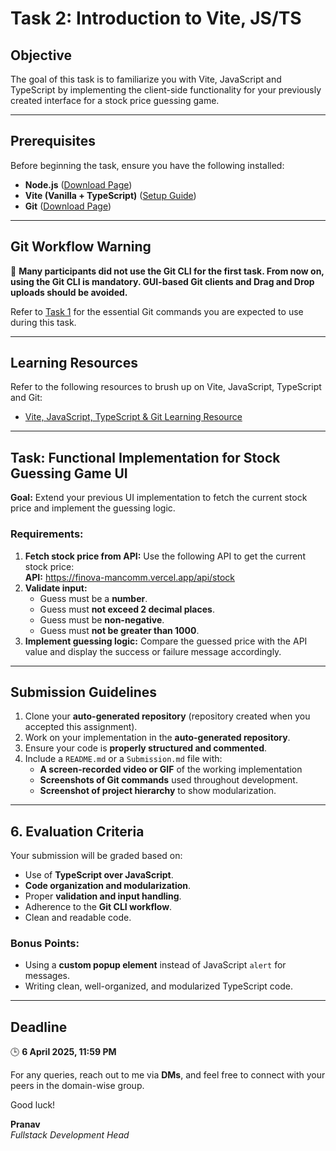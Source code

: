 
# Task 2: Introduction to Vite, JS/TS

## **Objective**  
The goal of this task is to familiarize you with Vite, JavaScript and TypeScript by implementing the client-side functionality for your previously created interface for a stock price guessing game.

---

## Prerequisites
Before beginning the task, ensure you have the following installed:  
- **Node.js** ([Download Page](https://nodejs.org/en))  
- **Vite (Vanilla + TypeScript)** ([Setup Guide](https://vite.dev/guide/))  
- **Git** ([Download Page](https://git-scm.com/downloads))  

---

## Git Workflow Warning
🚨 **Many participants did not use the Git CLI for the first task. From now on, using the Git CLI is mandatory. GUI-based Git clients and Drag and Drop uploads should be avoided.**  

Refer to [Task 1](https://github.com/Finova-MIT/fullstack-task-1-template/blob/main/README.md#git-basics) for the essential Git commands you are expected to use during this task.

---

## Learning Resources

Refer to the following resources to brush up on Vite, JavaScript, TypeScript and Git:
- [Vite, JavaScript, TypeScript & Git Learning Resource](https://docs.google.com/document/d/1q5I1DLnNSgbJVThN1ox9cdqzKub97FUtwqilE_rqOyk/edit?usp=sharing)

---

## Task: Functional Implementation for Stock Guessing Game UI
**Goal:** Extend your previous UI implementation to fetch the current stock price and implement the guessing logic.

### **Requirements:**  
1. **Fetch stock price from API:** Use the following API to get the current stock price:  
   **API:** https://finova-mancomm.vercel.app/api/stock
2. **Validate input:**  
   - Guess must be a **number**.  
   - Guess must **not exceed 2 decimal places**.  
   - Guess must be **non-negative**.  
   - Guess must **not be greater than 1000**.  
3. **Implement guessing logic:** Compare the guessed price with the API value and display the success or failure message accordingly.  

---

## Submission Guidelines
1.  Clone your  **auto-generated repository**  (repository created when you accepted this assignment).
2.  Work on your implementation in the  **auto-generated repository**.
3.  Ensure your code is  **properly structured and commented**.
4. Include a `README.md` or a `Submission.md` file with:
   - **A screen-recorded video or GIF** of the working implementation
   - **Screenshots of Git commands** used throughout development.  
   - **Screenshot of project hierarchy** to show modularization.  

---

## **6. Evaluation Criteria**  
Your submission will be graded based on:  
- Use of **TypeScript over JavaScript**.  
- **Code organization and modularization**.  
- Proper **validation and input handling**.  
- Adherence to the **Git CLI workflow**.  
- Clean and readable code.  

### **Bonus Points:**  
- Using a **custom popup element** instead of JavaScript `alert` for messages.  
- Writing clean, well-organized, and modularized TypeScript code.  

---

## Deadline

🕒  **6 April 2025, 11:59 PM**

For any queries, reach out to me via  **DMs**, and feel free to connect with your peers in the domain-wise group.

Good luck!

**Pranav**  
_Fullstack Development Head_
